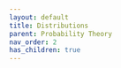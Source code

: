 ```yaml
---
layout: default
title: Distributions
parent: Probability Theory
nav_order: 2
has_children: true
---
```

